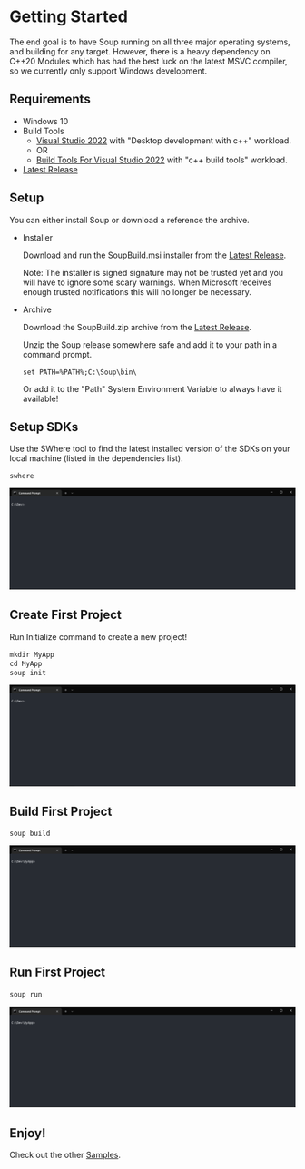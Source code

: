 # Getting Started
The end goal is to have Soup running on all three major operating systems, and building for any target. However, there is a heavy dependency on C++20 Modules which has had the best luck on the latest MSVC compiler, so we currently only support Windows development.

## Requirements
* Windows 10
* Build Tools
  * [Visual Studio 2022](https://visualstudio.microsoft.com/downloads/) with "Desktop development with c++" workload.
  * OR
  * [Build Tools For Visual Studio 2022](https://visualstudio.microsoft.com/downloads/#build-tools-for-visual-studio-2022) with "c++ build tools" workload.
* [Latest Release](https://github.com/SoupBuild/Soup/releases/latest)

## Setup
You can either install Soup or download a reference the archive.

* Installer

  Download and run the SoupBuild.msi installer from the [Latest Release](https://github.com/SoupBuild/Soup/releases/latest). 

  Note: The installer is signed signature may not be trusted yet and you will have to ignore some scary warnings. When Microsoft receives enough trusted notifications this will no longer be necessary. 

* Archive

  Download the SoupBuild.zip archive from the [Latest Release](https://github.com/SoupBuild/Soup/releases/latest). 

  Unzip the Soup release somewhere safe and add it to your path in a command prompt.

  ```
  set PATH=%PATH%;C:\Soup\bin\
  ```
  Or add it to the "Path" System Environment Variable to always have it available!

## Setup SDKs
Use the SWhere tool to find the latest installed version of the SDKs on your local machine (listed in the dependencies list).

```
swhere
```
![Demo Video Executing Swhere Command](.assets/getting-started-swhere.gif)

## Create First Project
Run Initialize command to create a new project!
```
mkdir MyApp
cd MyApp
soup init
```

![Demo Video Executing Init Command](.assets/getting-started-init.gif)

## Build First Project
```
soup build
```

![Demo Video Executing Build Command](.assets/getting-started-build.gif)

## Run First Project
```
soup run
```

![Demo Video Executing Run Command](.assets/getting-started-run.gif)

## Enjoy!
Check out the other [Samples](./Samples.md).
